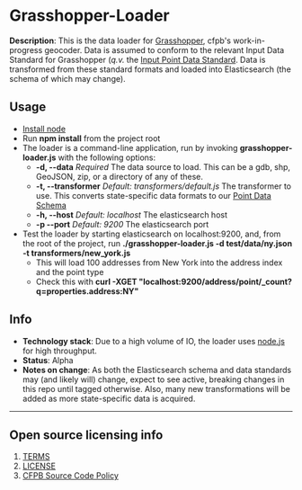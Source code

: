 # Grasshopper-Loader

**Description**: This is the data loader for [Grasshopper](https://github.com/cfpb/grasshopper), cfpb's work-in-progress geocoder.
Data is assumed to conform to the relevant Input Data Standard for Grasshopper (*q.v.* the [Input Point Data Standard](https://github.com/cfpb/grasshopper/blob/master/docs/data_format.md).
Data is transformed from these standard formats and loaded into Elasticsearch (the schema of which may change).

## Usage
  - [Install node](https://nodejs.org/)
  - Run **npm install** from the project root
  - The loader is a command-line application, run by invoking **grasshopper-loader.js** with the following options:
    - **-d, --data** *Required* The data source to load. This can be a gdb, shp, GeoJSON, zip, or a directory of any of these.
    - **-t, --transformer** *Default: transformers/default.js* The transformer to use. This converts state-specific data formats to our [Point Data Schema](https://github.com/cfpb/grasshopper/blob/master/docs/point_data_spec.md)
    - **-h, --host** *Default: localhost* The elasticsearch host
    - **-p --port** *Default: 9200* The elasticsearch port
  - Test the loader by starting elasticsearch on localhost:9200, and, from the root of the project, run **./grasshopper-loader.js -d test/data/ny.json -t transformers/new_york.js** 
    - This will load 100 addresses from New York into the address index and the point type
    - Check this with **curl -XGET "localhost:9200/address/point/_count?q=properties.address:NY"**

## Info
  - **Technology stack**: Due to a high volume of IO, the loader uses [node.js](http://nodejs.org/) for high throughput.
  - **Status**: Alpha
  - **Notes on change**: As both the Elasticsearch schema and data standards may (and likely will) change, expect to see active, breaking changes in this repo until tagged otherwise. Also, many new transformations will be added as more state-specific data is acquired.

----

## Open source licensing info
1. [TERMS](TERMS.md)
2. [LICENSE](LICENSE)
3. [CFPB Source Code Policy](https://github.com/cfpb/source-code-policy/)
